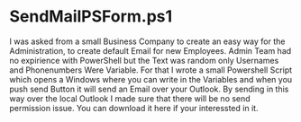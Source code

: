 # SendMailPSForm.ps1

I was asked from a small Business Company to create an easy way for the Administration, to create default Email for
new Employees. Admin Team had no expirience with PowerShell but the Text was random only Usernames and Phonenumbers
Were Variable.
For that I wrote a small Powershell Script which opens a Windows where you can write in the Variables and when you push
send Button it will send an Email over your Outlook. By sending in this way over the local Outlook I made sure that
there will be no send permission issue.
You can download it here if your interessted in it.
